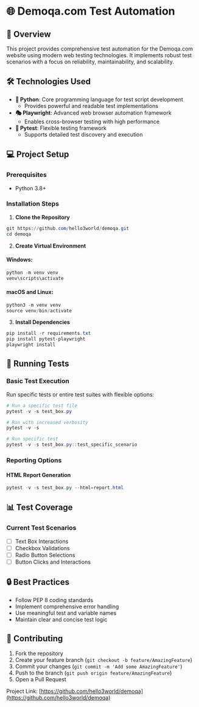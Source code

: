 # 🌐 Demoqa.com Test Automation

## 📝 Overview
This project provides comprehensive test automation for the Demoqa.com website using modern web testing technologies. It implements robust test scenarios with a focus on reliability, maintainability, and scalability.

## 🛠 Technologies Used
- **🐍 Python**: Core programming language for test script development
  - Provides powerful and readable test implementations
- **🎭 Playwright**: Advanced web browser automation framework
  - Enables cross-browser testing with high performance
- **🧪 Pytest**: Flexible testing framework
  - Supports detailed test discovery and execution

## 💻 Project Setup

### Prerequisites
- Python 3.8+

### Installation Steps

1. **Clone the Repository**
```powershell
git https://github.com/hello3world/demoqa.git
cd demoqa
```

2. **Create Virtual Environment**

#### Windows:
```powershell
python -m venv venv
venv\scripts\activate
```

#### macOS and Linux:
```powershell
python3 -m venv venv
source venv/bin/activate
```

3. **Install Dependencies**
```powershell
pip install -r requirements.txt
pip install pytest-playwright
playwright install
```

## 🚀 Running Tests

### Basic Test Execution
Run specific tests or entire test suites with flexible options:

```powershell
# Run a specific test file
pytest -v -s test_box.py

# Run with increased verbosity
pytest -v -s 

# Run specific test
pytest -v -s test_box.py::test_specific_scenario
```


### Reporting Options

#### HTML Report Generation
```powershell
pytest -v -s test_box.py --html=report.html
```

## 📊 Test Coverage

### Current Test Scenarios
- [ ] Text Box Interactions
- [ ] Checkbox Validations
- [ ] Radio Button Selections
- [ ] Button Clicks and Interactions

## 🔒 Best Practices
- Follow PEP 8 coding standards
- Implement comprehensive error handling
- Use meaningful test and variable names
- Maintain clear and concise test logic

## 🤝 Contributing
1. Fork the repository
2. Create your feature branch (`git checkout -b feature/AmazingFeature`)
3. Commit your changes (`git commit -m 'Add some AmazingFeature'`)
4. Push to the branch (`git push origin feature/AmazingFeature`)
5. Open a Pull Request

Project Link: [https://github.com/hello3world/demoqa](https://github.com/hello3world/demoqa)